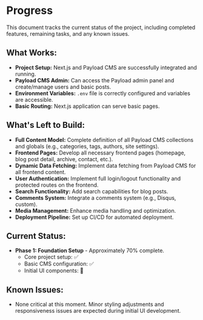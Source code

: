 # Progress

This document tracks the current status of the project, including completed features, remaining tasks, and any known issues.

## What Works:
- **Project Setup:** Next.js and Payload CMS are successfully integrated and running.
- **Payload CMS Admin:** Can access the Payload admin panel and create/manage users and basic posts.
- **Environment Variables:** `.env` file is correctly configured and variables are accessible.
- **Basic Routing:** Next.js application can serve basic pages.

## What's Left to Build:
- **Full Content Model:** Complete definition of all Payload CMS collections and globals (e.g., categories, tags, authors, site settings).
- **Frontend Pages:** Develop all necessary frontend pages (homepage, blog post detail, archive, contact, etc.).
- **Dynamic Data Fetching:** Implement data fetching from Payload CMS for all frontend content.
- **User Authentication:** Implement full login/logout functionality and protected routes on the frontend.
- **Search Functionality:** Add search capabilities for blog posts.
- **Comments System:** Integrate a comments system (e.g., Disqus, custom).
- **Media Management:** Enhance media handling and optimization.
- **Deployment Pipeline:** Set up CI/CD for automated deployment.

## Current Status:
- **Phase 1: Foundation Setup** - Approximately 70% complete.
  - Core project setup: ✅
  - Basic CMS configuration: ✅
  - Initial UI components: 🚧

## Known Issues:
- None critical at this moment. Minor styling adjustments and responsiveness issues are expected during initial UI development.